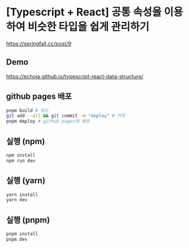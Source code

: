 # [Typescript + React] 공통 속성을 이용하여 비슷한 타입을 쉽게 관리하기

<https://springfall.cc/post/9>

## Demo

<https://echoja.github.io/typescript-react-data-structure/>

## github pages 배포

```bash
pnpm build # 빌드
git add --all && git commit -m "deploy" # 커밋
pnpm deploy # github pages에 배포
```

## 실행 (npm)

```bash
npm install
npm run dev
```

## 실행 (yarn)

```bash
yarn install
yarn dev
```

## 실행 (pnpm)

```bash
pnpm install
pnpm dev
```

